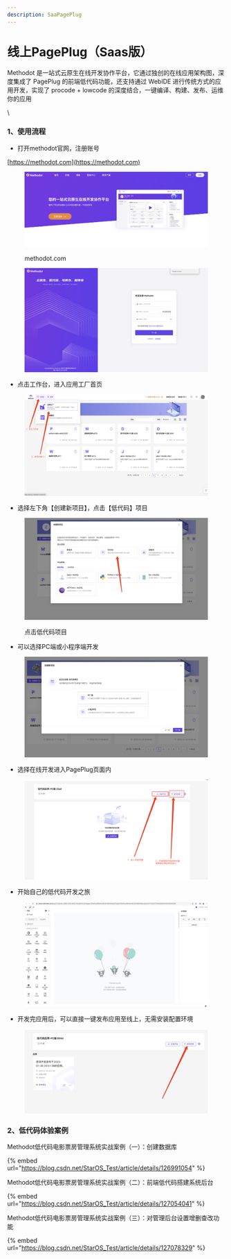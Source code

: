 ```yaml
---
description: SaaPagePlug
---
```


# 线上PagePlug（Saas版）

Methodot 是一站式云原生在线开发协作平台，它通过独创的在线应用架构图，深度集成了 PagePlug 的前端低代码功能，还支持通过 WebIDE 进行传统方式的应用开发，实现了 procode + lowcode 的深度结合，一键编译、构建、发布、运维你的应用

\


### 1、使用流程

* 打开methodot官网，注册账号

[https://methodot.com](https://methodot.com)

<figure><img src="../../.gitbook/assets/image (1) (1) (1).png" alt=""><figcaption><p>methodot.com</p></figcaption></figure>

<figure><img src="../../.gitbook/assets/image (105).png" alt=""><figcaption></figcaption></figure>

* 点击工作台，进入应用工厂首页

<figure><img src="../../.gitbook/assets/image (104).png" alt=""><figcaption></figcaption></figure>

* 选择左下角【创建新项目】，点击【低代码】项目

<figure><img src="../../.gitbook/assets/image (5) (1) (1).png" alt=""><figcaption><p>点击低代码项目</p></figcaption></figure>

* 可以选择PC端或小程序端开发

<figure><img src="../../.gitbook/assets/image (97).png" alt=""><figcaption></figcaption></figure>

* 选择在线开发进入PagePlug页面内

<figure><img src="../../.gitbook/assets/image (109).png" alt=""><figcaption></figcaption></figure>

* 开始自己的低代码开发之旅

<figure><img src="../../.gitbook/assets/image (99).png" alt=""><figcaption></figcaption></figure>

* 开发完应用后，可以直接一键发布应用至线上，无需安装配置环境

<figure><img src="../../.gitbook/assets/image (95) (2).png" alt=""><figcaption></figcaption></figure>

### 2、低代码体验案例



Methodot低代码电影票房管理系统实战案例（一）：创建数据库&#x20;

{% embed url="https://blog.csdn.net/StarOS_Test/article/details/126991054" %}

Methodot低代码电影票房管理系统实战案例（二）：前端低代码搭建系统后台&#x20;

{% embed url="https://blog.csdn.net/StarOS_Test/article/details/127054041" %}

Methodot低代码电影票房管理系统实战案例（三）：对管理后台设置增删查改功能&#x20;

{% embed url="https://blog.csdn.net/StarOS_Test/article/details/127078329" %}

